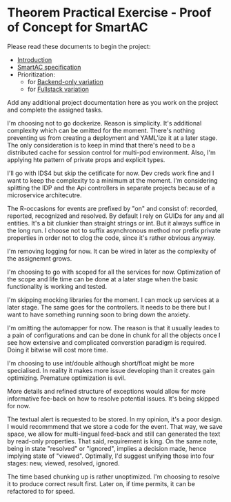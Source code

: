 # Theorem Practical Exercise - Proof of Concept for SmartAC

Please read these documents to begin the project:

* [Introduction](docs/project/smartac-intro.md)
* [SmartAC specification](docs/project/smartac-spec.md)
* Prioritization:
  * for [Backend-only variation](docs/project/smartac-priorities-backend-only.md)
  * for [Fullstack variation](docs/project/smartac-priorities-fullstack.md)

Add any additional project documentation here as you work on the project and complete the assigned tasks.

I'm choosing not to go dockerize. Reason is simplicity. It's additional complexity which can be omitted for the moment. There's nothing preventing us from creating a deployment and YAML'ize it at a later stage. The only consideration is to keep in mind that there's need to be a distributed cache for session control for multi-pod environment. Also, I'm applying hte pattern of private props and explicit types.

I'll go with IDS4 but skip the cetificate for now. Dev creds work fine and I want to keep the complexity to a minimum at the moment. I'm considering splitting the IDP and the Api controllers in separate projects because of a microservice architecutre.

The R-occasions for events are prefixed by "on" and consist of: recorded, reported, recognized and resolved. By default I rely on GUIDs for any and all entities. It's a bit clunkier than straight strings or int. But it always suffice in the long run. I choose not to suffix asynchronous method nor prefix private properties in order not to clog the code, since it's rather obvious anyway.

I'm removing logging for now. It can be wired in later as the complexity of the assignemnt grows.

I'm choosing to go with scoped for all the services for now. Optimization of the scope and life time can be done at a later stage when the basic functionality is working and tested.

I'm skipping mocking libraries for the moment. I can mock up services at a later stage. The same goes for the controllers. It needs to be there but I want to have something running soon to bring down the anxiety. 

I'm omitting the automapper for now. The reason is that it usually leades to a pain of configurations and can be done in chunk for all the objects once I see how extensive and complicated converstion paradigm is required. Doing it bitwise will cost more time.

I'm choosing to use int/double although short/float might be more specialised. In reality it makes more issue developing than it creates gain optimizing. Premature optimization is evil.

More details and refined structure of exceptions would allow for more informative fee-back on how to resolve potential issues. It's being skipped for now.

The textual alert is requested to be stored. In my opinion, it's a poor design. I would recommmend that we store a code for the event. That way, we save space, we allow for multi-lingual feed-back and still can generated the text by read-only properties. That said, requirement is king. On the same note, being in state "resolved" or "ignored", implies a decision made, hence implying state of "viewed". Optimally, I'd suggest unifying those into four stages: new, viewed, resolved, ignored.

The time based chunking up is rather unoptimized. I'm choosing to resolve it to produce correct result first. Later on, if time permits, it can be refactored to for speed.






